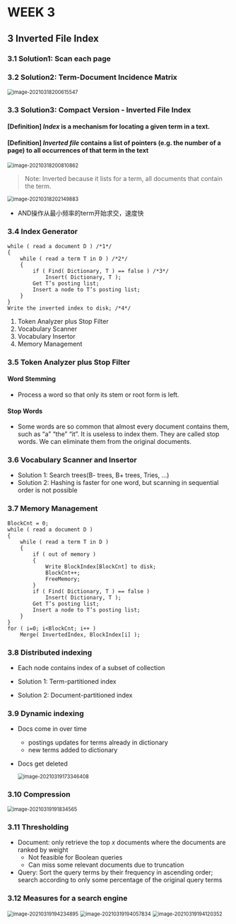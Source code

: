 # WEEK 3

## 3 Inverted File Index

### 3.1 Solution1: Scan each page

### 3.2 Solution2: Term-Document Incidence Matrix

<img src="picture/image-20210318200615547.png" alt="image-20210318200615547" style="zoom: 80%;" />

### 3.3 Solution3: Compact Version - Inverted File Index

#### [Definition] ***Index*** is a mechanism for locating a given term in a text.

#### [Definition] ***Inverted file*** contains a list of pointers (e.g. the number of a page) to all occurrences of that term in the text

<img src="picture/image-20210318200810862.png" alt="image-20210318200810862" style="zoom:80%;" />

> Note: Inverted because it lists for a term, all documents that contain the term.

<img src="picture/image-20210318202149883.png" alt="image-20210318202149883" style="zoom:80%;" />

- AND操作从最小频率的term开始求交，速度快

### 3.4 Index Generator

```pseudocode
while ( read a document D ) /*1*/
{
    while ( read a term T in D ) /*2*/
    {
        if ( Find( Dictionary, T ) == false ) /*3*/
            Insert( Dictionary, T );
        Get T’s posting list;
        Insert a node to T’s posting list;
    }
}
Write the inverted index to disk; /*4*/
```

1. Token Analyzer plus Stop Filter
2. Vocabulary Scanner
3. Vocabulary Insertor
4. Memory Management

### 3.5 Token Analyzer plus Stop Filter

#### Word Stemming

- Process a word so that only its stem or root form is left. 

#### Stop Words

- Some words are so common that almost every document contains them, such as “a” “the” “it”.  It is useless to index them.  They are called stop words.  We can eliminate them from the original documents.

### 3.6 Vocabulary Scanner and Insertor

- Solution 1: Search trees(B- trees, B+ trees, Tries, …)
- Solution 2: Hashing is faster for one word, but scanning in sequential order is not possible

### 3.7 Memory Management

```pseudocode
BlockCnt = 0; 
while ( read a document D ) 
{
	while ( read a term T in D ) 
	{
    	if ( out of memory ) 
    	{
     		Write BlockIndex[BlockCnt] to disk;
      		BlockCnt++;
      		FreeMemory;
    	}
    	if ( Find( Dictionary, T ) == false )
      		Insert( Dictionary, T );
    	Get T’s posting list;
    	Insert a node to T’s posting list;
    }
}
for ( i=0; i<BlockCnt; i++ )
	Merge( InvertedIndex, BlockIndex[i] );
```

### 3.8 Distributed indexing

- Each node contains index of a subset of collection

- Solution 1: Term-partitioned index
- Solution 2: Document-partitioned index

### 3.9 Dynamic indexing

- Docs come in over time

  - postings updates for terms already in dictionary
  - new terms added to dictionary

- Docs get deleted

  <img src="picture/image-20210319173346408.png" alt="image-20210319173346408" style="zoom:80%;" />

### 3.10 Compression

<img src="picture/image-20210319191834565.png" alt="image-20210319191834565" style="zoom:80%;" />

### 3.11 Thresholding

- Document: only retrieve the top $x$ documents where the documents are ranked by weight
  - Not feasible for Boolean queries
  - Can miss some relevant documents due to truncation
- Query: Sort the query terms by their frequency in ascending order; search according to only some percentage of the original query terms

### 3.12 Measures for a search engine

<img src="picture/image-20210319194234895.png" alt="image-20210319194234895" style="zoom:80%;" />

<img src="picture/image-20210319194057834.png" alt="image-20210319194057834" style="zoom:80%;" />

<img src="picture/image-20210319194120352.png" alt="image-20210319194120352" style="zoom:80%;" />

